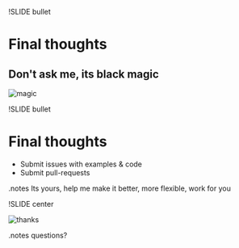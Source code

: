 !SLIDE bullet
# Final thoughts
## Don't ask me, its black magic

![magic](http://esreality.com/files/inlineimages/2012/87469-magic.gif)

!SLIDE bullet
# Final thoughts

* Submit issues with examples & code
* Submit pull-requests

.notes Its yours, help me make it better, more flexible, work for you

!SLIDE center

![thanks](http://25.media.tumblr.com/tumblr_lna3ahy8td1qbcheyo1_500.gif)

.notes questions?
